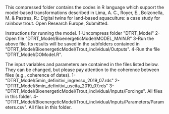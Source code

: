 This compressed folder contains the codes in R language which support the model-based transformations described in 
Lima, A. C., Royer, E., Bolzonella, M. & Pastres, R.: Digital twins for land-based aquaculture: a case study for rainbow trout. Open Research Europe, Submitted.

Instructions for running the model.
1-Uncompress folder "DTRT_Model"
2-Open file "DTRT_Model/BioenergeticModel/MODEL_MAIN.R"
3-Run the above file. Its results will be saved in the subfolders contained in "DTRT_Model/BioenergeticModel/Trout_individual/Outputs".
4-Run the file "DTRT_Model/DOModel.R". 

The input variables and parameters are contained in the files listed below. They can be changed, but please pay attention to the coherence between files (e.g., coherence of dates).
1-"DTRT_Model/5min_definitivi_ingresso_2019_07.rds"
2-"DTRT_Model/5min_definitivi_uscita_2019_07.rds"
3-"DTRT_Model/BioenergeticModel/Trout_individual/Inputs/Forcings". All files in this folder.
4-"DTRT_Model/BioenergeticModel/Trout_individual/Inputs/Parameters/Parameters.csv". All files in this folder.

